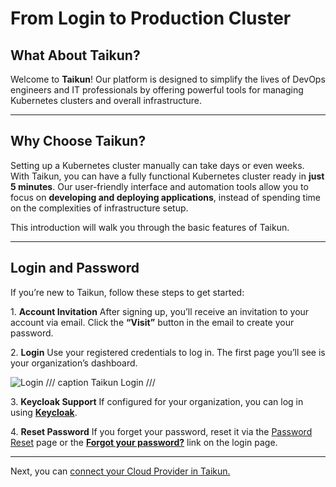 # **From Login to Production Cluster**

## **What About Taikun?**

Welcome to **Taikun**! Our platform is designed to simplify the lives of DevOps engineers and IT professionals by offering powerful tools for managing Kubernetes clusters and overall infrastructure.

---

## **Why Choose Taikun?**

Setting up a Kubernetes cluster manually can take days or even weeks. With Taikun, you can have a fully functional Kubernetes cluster ready in **just 5 minutes**. Our user-friendly interface and automation tools allow you to focus on **developing and deploying applications**, instead of spending time on the complexities of infrastructure setup.

This introduction will walk you through the basic features of Taikun.

---

## **Login and Password**

If you’re new to Taikun, follow these steps to get started:

1\. **Account Invitation**
   After signing up, you’ll receive an invitation to your account via email. Click the **“Visit”** button in the email to create your password.

2\. **Login**
   Use your registered credentials to log in. The first page you’ll see is your organization’s dashboard.

![Login](https://rgw.cloudpoint.tcpro.cz/swift/v1/KEY_0efe203c42c0402f9402a570302dc066/new-docs/getting-started/from%20login/from.login.webp)
/// caption 
Taikun Login
///

3\. **Keycloak Support**
   If configured for your organization, you can log in using **[Keycloak](https://www.keycloak.org/)**.

4\. **Reset Password**
   If you forget your password, reset it via the [Password Reset](https://docs.taikun.cloud/Account_Management/Password_Reset/) page or the **[Forgot your password?](https://app.taikun.cloud/forgotten-password)** link on the login page.

---

Next, you can [connect your Cloud Provider in Taikun.](https://docs.taikun.cloud/CloudWorks/Getting_Started/Connect_your_Cloud/)
